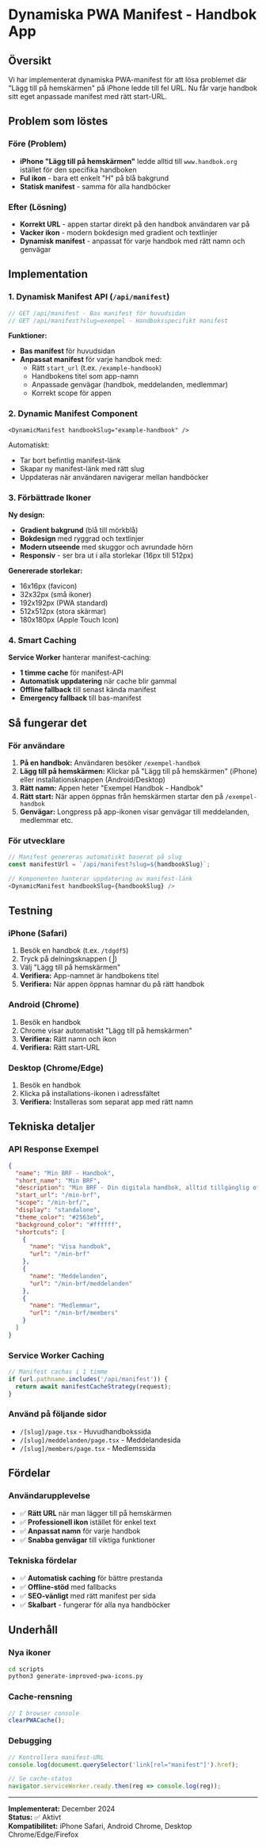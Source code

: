 # Dynamiska PWA Manifest - Handbok App

## Översikt

Vi har implementerat dynamiska PWA-manifest för att lösa problemet där "Lägg till på hemskärmen" på iPhone ledde till fel URL. Nu får varje handbok sitt eget anpassade manifest med rätt start-URL.

## Problem som löstes

### Före (Problem)
- **iPhone "Lägg till på hemskärmen"** ledde alltid till `www.handbok.org` istället för den specifika handboken
- **Ful ikon** - bara ett enkelt "H" på blå bakgrund
- **Statisk manifest** - samma för alla handböcker

### Efter (Lösning) 
- **Korrekt URL** - appen startar direkt på den handbok användaren var på
- **Vacker ikon** - modern bokdesign med gradient och textlinjer
- **Dynamisk manifest** - anpassat för varje handbok med rätt namn och genvägar

## Implementation

### 1. Dynamisk Manifest API (`/api/manifest`)

```typescript
// GET /api/manifest - Bas manifest för huvudsidan
// GET /api/manifest?slug=exempel - Handboksspecifikt manifest
```

**Funktioner:**
- **Bas manifest** för huvudsidan
- **Anpassat manifest** för varje handbok med:
  - Rätt `start_url` (t.ex. `/example-handbook`)
  - Handbokens titel som app-namn
  - Anpassade genvägar (handbok, meddelanden, medlemmar)
  - Korrekt scope för appen

### 2. Dynamic Manifest Component

```tsx
<DynamicManifest handbookSlug="example-handbook" />
```

Automatiskt:
- Tar bort befintlig manifest-länk
- Skapar ny manifest-länk med rätt slug
- Uppdateras när användaren navigerar mellan handböcker

### 3. Förbättrade Ikoner

**Ny design:**
- **Gradient bakgrund** (blå till mörkblå)
- **Bokdesign** med ryggrad och textlinjer
- **Modern utseende** med skuggor och avrundade hörn
- **Responsiv** - ser bra ut i alla storlekar (16px till 512px)

**Genererade storlekar:**
- 16x16px (favicon)
- 32x32px (små ikoner)
- 192x192px (PWA standard)
- 512x512px (stora skärmar)
- 180x180px (Apple Touch Icon)

### 4. Smart Caching

**Service Worker** hanterar manifest-caching:
- **1 timme cache** för manifest-API
- **Automatisk uppdatering** när cache blir gammal
- **Offline fallback** till senast kända manifest
- **Emergency fallback** till bas-manifest

## Så fungerar det

### För användare

1. **På en handbok:** Användaren besöker `/exempel-handbok`
2. **Lägg till på hemskärmen:** Klickar på "Lägg till på hemskärmen" (iPhone) eller installationsknappen (Android/Desktop)
3. **Rätt namn:** Appen heter "Exempel Handbok - Handbok"
4. **Rätt start:** När appen öppnas från hemskärmen startar den på `/exempel-handbok`
5. **Genvägar:** Longpress på app-ikonen visar genvägar till meddelanden, medlemmar etc.

### För utvecklare

```typescript
// Manifest genereras automatiskt baserat på slug
const manifestUrl = `/api/manifest?slug=${handbookSlug}`;

// Komponenten hanterar uppdatering av manifest-länk
<DynamicManifest handbookSlug={handbookSlug} />
```

## Testning

### iPhone (Safari)
1. Besök en handbok (t.ex. `/tdgdf5`)
2. Tryck på delningsknappen (⎦)
3. Välj "Lägg till på hemskärmen"
4. **Verifiera:** App-namnet är handbokens titel
5. **Verifiera:** När appen öppnas hamnar du på rätt handbok

### Android (Chrome)
1. Besök en handbok
2. Chrome visar automatiskt "Lägg till på hemskärmen"
3. **Verifiera:** Rätt namn och ikon
4. **Verifiera:** Rätt start-URL

### Desktop (Chrome/Edge)
1. Besök en handbok
2. Klicka på installations-ikonen i adressfältet
3. **Verifiera:** Installeras som separat app med rätt namn

## Tekniska detaljer

### API Response Exempel

```json
{
  "name": "Min BRF - Handbok",
  "short_name": "Min BRF",
  "description": "Min BRF - Din digitala handbok, alltid tillgänglig offline",
  "start_url": "/min-brf",
  "scope": "/min-brf/",
  "display": "standalone",
  "theme_color": "#2563eb",
  "background_color": "#ffffff",
  "shortcuts": [
    {
      "name": "Visa handbok",
      "url": "/min-brf"
    },
    {
      "name": "Meddelanden", 
      "url": "/min-brf/meddelanden"
    },
    {
      "name": "Medlemmar",
      "url": "/min-brf/members"
    }
  ]
}
```

### Service Worker Caching

```javascript
// Manifest cachas i 1 timme
if (url.pathname.includes('/api/manifest')) {
  return await manifestCacheStrategy(request);
}
```

### Använd på följande sidor

- `/[slug]/page.tsx` - Huvudhandbokssida
- `/[slug]/meddelanden/page.tsx` - Meddelandesida  
- `/[slug]/members/page.tsx` - Medlemssida

## Fördelar

### Användarupplevelse
- ✅ **Rätt URL** när man lägger till på hemskärmen
- ✅ **Professionell ikon** istället för enkel text
- ✅ **Anpassat namn** för varje handbok
- ✅ **Snabba genvägar** till viktiga funktioner

### Tekniska fördelar
- ✅ **Automatisk caching** för bättre prestanda
- ✅ **Offline-stöd** med fallbacks
- ✅ **SEO-vänligt** med rätt manifest per sida
- ✅ **Skalbart** - fungerar för alla nya handböcker

## Underhåll

### Nya ikoner
```bash
cd scripts
python3 generate-improved-pwa-icons.py
```

### Cache-rensning
```javascript
// I browser console
clearPWACache();
```

### Debugging
```javascript
// Kontrollera manifest-URL
console.log(document.querySelector('link[rel="manifest"]').href);

// Se cache-status
navigator.serviceWorker.ready.then(reg => console.log(reg));
```

---

**Implementerat:** December 2024  
**Status:** ✅ Aktivt  
**Kompatibilitet:** iPhone Safari, Android Chrome, Desktop Chrome/Edge/Firefox 